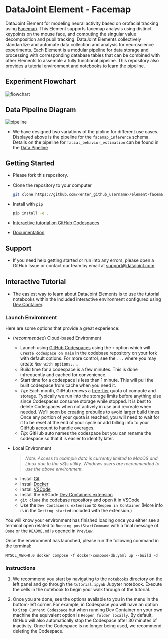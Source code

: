 # DataJoint Element - Facemap

DataJoint Element for modeling neural activity based on orofacial tracking using [Facemap](https://github.com/MouseLand/facemap). This Element supports facemap analysis using distinct keypoints on the mouse face, and computing the singular value decomposition and pupil tracking. DataJoint Elements collectively standardize and automate data collection and analysis for neuroscience experiments. Each Element is a modular pipeline for data storage and processing with corresponding database tables that can be combined with other Elements to assemble a fully functional pipeline. This repository also provides a tutorial environment and notebooks to learn the pipeline.

## Experiment Flowchart

![flowchart](https://raw.githubusercontent.com/datajoint/element-facemap/main/images/diagram_flowchart.svg)

## Data Pipeline Diagram

![pipeline](https://raw.githubusercontent.com/datajoint/element-facemap/main/images/pipline_facemap_inference.svg)

+ We have designed two variations of the pipline for different use cases. Displayed above is the pipeline for the `facemap_inference` schema. Details on the pipeline for `facial_behavior_estimation` can be found in the [Data Pipeline](https://datajoint.com/docs/elements/element-facemap/latest/pipeline/)

## Getting Started

+ Please fork this repository.
+ Clone the repository to your computer

    ```bash
    git clone https://github.com/<enter_github_username>/element-facemap.git
    ```

+ Install with `pip`
    
    ```bash
    pip install -e .
    ```

+ [Interactive tutorial on GitHub Codespaces](#interactive-tutorial)
+ [Documentation](https://datajoint.com/docs/elements/element-facemap)

## Support

+ If you need help getting started or run into any errors, please open a GitHub Issue or contact our team by email at support@datajoint.com.

## Interactive Tutorial

+ The easiest way to learn about DataJoint Elements is to use the tutorial notebooks within the included interactive environment configured using [Dev Container](https://containers.dev/).

### Launch Environment

Here are some options that provide a great experience:

+ (*recommended*) Cloud-based Environment
  + Launch using [GitHub Codespaces](https://github.com/features/codespaces) using the `+` option which will `Create codespace on main` in the codebase repository on your fork with default options. For more control, see the `...` where you may create `New with options...`.
  + Build time for a codespace is a few minutes. This is done infrequently and cached for convenience.
  + Start time for a codespace is less than 1 minute. This will pull the built codespace from cache when you need it.
  + *Tip*: Each month, GitHub renews a [free-tier](https://docs.github.com/en/billing/managing-billing-for-github-codespaces/about-billing-for-github-codespaces#monthly-included-storage-and-core-hours-for-personal-accounts) quota of compute and storage. Typically we run into the storage limits before anything else since Codespaces consume storage while stopped. It is best to delete Codespaces when not actively in use and recreate when needed. We'll soon be creating prebuilds to avoid larger build times. Once any portion of your quota is reached, you will need to wait for it to be reset at the end of your cycle or add billing info to your GitHub account to handle overages.
  + *Tip*: GitHub auto names the codespace but you can rename the codespace so that it is easier to identify later.

+ Local Environment
  > *Note: Access to example data is currently limited to MacOS and Linux due to the s3fs utility. Windows users are recommended to use the above environment.*
  + Install [Git](https://git-scm.com/book/en/v2/Getting-Started-Installing-Git)
  + Install [Docker](https://docs.docker.com/get-docker/)
  + Install [VSCode](https://code.visualstudio.com/)
  + Install the VSCode [Dev Containers extension](https://marketplace.visualstudio.com/items?itemName=ms-vscode-remote.remote-containers)
  + `git clone` the codebase repository and open it in VSCode
  + Use the `Dev Containers extension` to `Reopen in Container` (More info is in the `Getting started` included with the extension.)

You will know your environment has finished loading once you either see a terminal open related to `Running postStartCommand` with a final message of `Done` or the `README.md` is opened in `Preview`.

Once the environment has launched, please run the following command in the terminal:
```
MYSQL_VER=8.0 docker compose -f docker-compose-db.yaml up --build -d
```

### Instructions

1. We recommend you start by navigating to the `notebooks` directory on the left panel and go through the `tutorial.ipynb` Jupyter notebook. Execute the cells in the notebook to begin your walk through of the tutorial.

2. Once you are done, see the options available to you in the menu in the bottom-left corner. For example, in Codespace you will have an option to `Stop Current Codespace` but when running Dev Container on your own machine the equivalent option is `Reopen folder locally`. By default, GitHub will also automatically stop the Codespace after 30 minutes of inactivity.  Once the Codespace is no longer being used, we recommend deleting the Codespace.